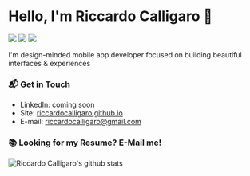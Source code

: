 # Hello, I'm Riccardo Calligaro 👋
<p>
  <a href="#"><img src="https://img.shields.io/badge/Flutter-expert-_.svg?logo=flutter"></a>
  <a href="#"><img src="https://img.shields.io/badge/Swift-enthusiast-_.svg?logo=swift"></a>
  <a href="#"><img src="https://img.shields.io/badge/Clean%20Code-evangelist-_.svg"></a>
</p>

I'm design-minded mobile app developer focused on building beautiful interfaces & experiences 

### 📬 Get in Touch

- LinkedIn: coming soon
- Site: [riccardocalligaro.github.io](https://riccardocalligaro.github.io/)
- E-mail: [riccardocalligaro@gmail.com](mailto:riccardocalligaro@gmail.com)

### 📚 Looking for my Resume? E-Mail me!

![Riccardo Calligaro's github stats](https://github-readme-stats.vercel.app/api?username=riccardocalligaro&show_icons=true&hide_border=true)
